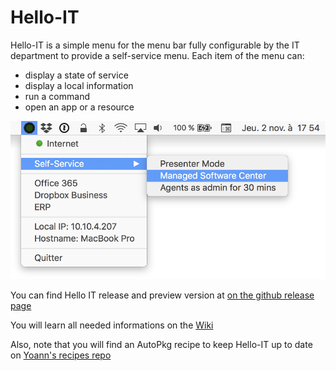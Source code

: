 # Hello-IT

Hello-IT is a simple menu for the menu bar fully configurable by the IT department to provide a self-service menu. Each item of the menu can:
* display a state of service
* display a local information
* run a command
* open an app or a resource 

![Application Screenshot](/Docs/screenshot.png?raw=true "Hello IT")

You can find Hello IT release and preview version at [on the github release page](https://github.com/ygini/Hello-IT/releases)

You will learn all needed informations on the [Wiki](https://github.com/ygini/Hello-IT/wiki)

Also, note that you will find an AutoPkg recipe to keep Hello-IT up to date on [Yoann's recipes repo](https://github.com/autopkg/ygini-recipes)

